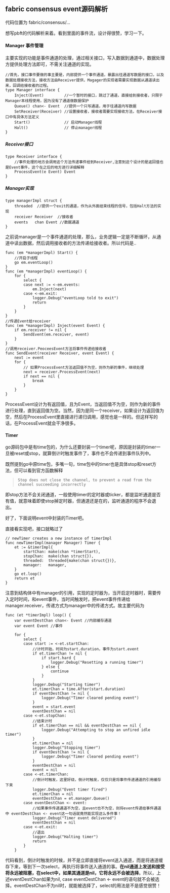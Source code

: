 ## fabric consensus event源码解析

代码位置为 fabric/consensus/...

想写pbft的代码解析来着。看到里面的事件流，设计得很赞，学习一下。



#### Manager 事件管理

主要实现的功能是事件通道的处理，通过相关接口，写入数据到通道中，数据处理方提供处理方法即可，不需关注通道的实现。

```
//首先，接口事件要做的事主要是，内部提供一个事件通道，暴露出往通道写数据的接口，以及数据处理接收方法，接收方法由Receiver提供，Magager的实现者需要实现数据从通道读出来，回调给接收者的过程。
type Manager interface {
	Inject(Event)         //一个暂时的接口，跳过了通道，直接给到接收者，只限于Manager本线程使用，因为没有了通道做数据保护
	Queue() chan<- Event  //提供一个只写通道，用于往通道内写数据 
	SetReceiver(Receiver) //设置接收者，接收者需要实现接收方法，在Receiver接口中有具体方法定义
	Start()               // 启动Manager线程
	Halt()                // 停止manager线程
}
```



##### Receiver接口

```
type Receiver interface {
	//事件处理的地方会调用这个方法传递事件给到Receiver,注意到这个设计的是返回值也是Event事件，这个在之后的地方进行详细解释
	ProcessEvent(e Event) Event
}
```



##### Manager实现

```
type managerImpl struct {
	threaded  //提供一个exit的通道，作为从外面结束线程的信号，包括Halt方法的实现
	receiver Receiver  //接收者
	events   chan Event //数据通道
}
```

之前说manager是一个事件通道的处理，那么，业务逻辑一定是不断循环，从通道中读出数据，然后调用接收者的方法传递给接收者。所以代码是..

```
func (em *managerImpl) Start() {
    //开启子线程
	go em.eventLoop()
}
func (em *managerImpl) eventLoop() {
	for {
		select {
		case next := <-em.events:
			em.Inject(next)
		case <-em.exit:
			logger.Debug("eventLoop told to exit")
			return
		}
	}
}
//传递Event给receiver
func (em *managerImpl) Inject(event Event) {
	if em.receiver != nil {
		SendEvent(em.receiver, event)
	}
}
//调用receiver.PeoceesEvent方法将事件传递给接收者
func SendEvent(receiver Receiver, event Event) {
	next := event
	for {
		// 如果ProcessEvent方法返回值不为空，则作为新的事件，继续处理
		next = receiver.ProcessEvent(next)
		if next == nil {
			break
		}
	}
}
```

ProcessEvent设计为有返回值，且为Event，当返回值不为空，则作为新的事件进行处理，直到返回值为空。当然，因为是同一个receiver，如果设计为返回值为空，然后在ProcessEvent里直接进行递归调用，感觉也是一样的。但这样写的话，在ProcessEvent就会干净很多。



#### Timer

go源码包中是有time包的，为什么还要封装一个timer呢，原因是封装的timer一旦被reset或stop，就算倒计时触发事件了，事件也不会传递到事件队列中。

既然提到go中原time包，多嘴一句，time包中的timer也是具体stop和reset方法，但可以看到官方函数解释

>```
>Stop does not close the channel, to prevent a read from the channel succeeding incorrectly
>```

即stop方法不会关闭通道，一般使用timer的定时器或ticker，都是监听通道是否有值，就意味着即使stop掉定时器，但通道还是在的，监听通道的程序不会退出。



好了，下面说明event中封装的Timer吧。

直接看实现吧，接口就略过了

```
// newTimer creates a new instance of timerImpl
func newTimerImpl(manager Manager) Timer {
	et := &timerImpl{
		startChan: make(chan *timerStart),
		stopChan:  make(chan struct{}),
		threaded:  threaded{make(chan struct{})},
		manager:   manager,
	}
	go et.loop()
	return et
}
```

注意到结构体中有manager的引用，实现的定时器为，当开启定时器时，需要传入定时时间，和event事件，当时间触发时，把event事件传递给manager.receiver，传递方式为manager中的传递方式。故主要代码为

```
func (et *timerImpl) loop() {
	var eventDestChan chan<- Event //内部缓存通道
	var event Event //事件

	for {
		select {
		case start := <-et.startChan:
			//计时开始，时间为start.duration，事件为start.event
			if et.timerChan != nil {
				if start.hard {
					logger.Debug("Resetting a running timer")
				} else {
					continue
				}
			}
			logger.Debug("Starting timer")
			et.timerChan = time.After(start.duration)
			if eventDestChan != nil {
				logger.Debug("Timer cleared pending event")
			}
			event = start.event
			eventDestChan = nil
		case <-et.stopChan:
			//结束计时
			if et.timerChan == nil && eventDestChan == nil {
				logger.Debug("Attempting to stop an unfired idle timer")
			}
			et.timerChan = nil
			logger.Debug("Stopping timer")
			if eventDestChan != nil {
				logger.Debug("Timer cleared pending event")
			}
			eventDestChan = nil
			event = nil
		case <-et.timerChan:
			//倒计时触发，这里好绕，倒计时触发，仅仅只是将事件传递通道的引用缓存下来
			logger.Debug("Event timer fired")
			et.timerChan = nil
			eventDestChan = et.manager.Queue()
		case eventDestChan <- event: 
			//如果事件传递通道不为空，且event也不为空，则将event传递给事件通道中 eventDestChan <- event这一句话就竟然能实现这么多件事！
			logger.Debug("Timer event delivered")
			eventDestChan = nil
		case <-et.exit:
			//退出
			logger.Debug("Halting timer")
			return
		}
	}

```

代码看到，倒计时触发的时候，并不是立即直接将event送入通道，而是将通道缓存下来，等到下一次select，再执行将事件送入通道的事。**在nil通道上发送和接受将永远被阻塞，在select中，如果其通道是nil，它将永远不会被选择**。所以，上述eventDestChan如果为nil, case eventDestChan <- event的语句就不会被选择。eventDestChan不为nil时，就能被选择了，select的用法是不是感觉很赞！
